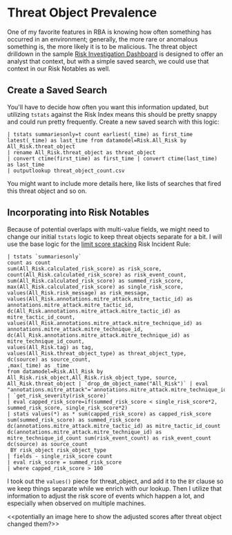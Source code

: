   # Threat Object Prevalence

  One of my favorite features in RBA is knowing how often something has occurred in an environment; generally, the more rare or anomalous something is, the more likely it is to be malicious. The threat object drilldown in the sample [Risk Investigation Dashboard](https://splunk.github.io/rba/dashboards/risk_investigation/) is designed to offer an analyst that context, but with a simple saved search, we could use that context in our Risk Notables as well.

  ## Create a Saved Search

  You'll have to decide how often you want this information updated, but utilizing `tstats` against the Risk Index means this should be pretty snappy and could run pretty frequently. Create a new saved search with this logic:

```shell linenums="1"
| tstats summariesonly=t count earliest(_time) as first_time latest(_time) as last_time from datamodel=Risk.All_Risk by All_Risk.threat_object
| rename All_Risk.threat_object as threat_object
| convert ctime(first_time) as first_time | convert ctime(last_time) as last_time
| outputlookup threat_object_count.csv
```

You might want to include more details here, like lists of searches that fired this threat object and so on.

## Incorporating into Risk Notables

Because of potential overlaps with multi-value fields, we might need to change our initial `tstats` logic to keep threat objects separate for a bit. I will use the base logic for the [limit score stacking](https://github.com/splunk/rba/blob/main/docs/searches/limit_score_stacking.md) Risk Incident Rule:

```shell linenums="1"
| tstats `summariesonly`
count as count
sum(All_Risk.calculated_risk_score) as risk_score,
count(All_Risk.calculated_risk_score) as risk_event_count,
sum(All_Risk.calculated_risk_score) as summed_risk_score,
max(All_Risk.calculated_risk_score) as single_risk_score,
values(All_Risk.risk_message) as risk_message,
values(All_Risk.annotations.mitre_attack.mitre_tactic_id) as annotations.mitre_attack.mitre_tactic_id,
dc(All_Risk.annotations.mitre_attack.mitre_tactic_id) as mitre_tactic_id_count,
values(All_Risk.annotations.mitre_attack.mitre_technique_id) as annotations.mitre_attack.mitre_technique_id,
dc(All_Risk.annotations.mitre_attack.mitre_technique_id) as mitre_technique_id_count,
values(All_Risk.tag) as tag,
values(All_Risk.threat_object_type) as threat_object_type,
dc(source) as source_count,
,max(_time) as _time
from datamodel=Risk.All_Risk by All_Risk.risk_object,All_Risk.risk_object_type, source, All_Risk.threat_object | `drop_dm_object_name("All_Risk")` | eval "annotations.mitre_attack"='annotations.mitre_attack.mitre_technique_id' | `get_risk_severity(risk_score)`
| eval capped_risk_score=if(summed_risk_score < single_risk_score*2, summed_risk_score, single_risk_score*2)
| stats values(*) as * sum(capped_risk_score) as capped_risk_score sum(summed_risk_score) as summed_risk_score dc(annotations.mitre_attack.mitre_tactic_id) as mitre_tactic_id_count dc(annotations.mitre_attack.mitre_technique_id) as mitre_technique_id_count sum(risk_event_count) as risk_event_count dc(source) as source_count
 BY risk_object risk_object_type
| fields - single_risk_score count
| eval risk_score = summed_risk_score
| where capped_risk_score > 100
```

I took out the `values()` piece for threat_object, and add it to the `BY` clause so we keep things separate while we enrich with our lookup. Then I utilize that information to adjust the risk score of events which happen a lot, and especially when observed on multiple machines.

<<potentially an image here to show the adjusted scores after threat object changed them?>>
